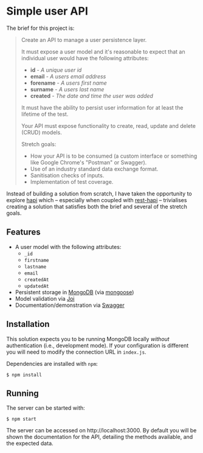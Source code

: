 # Simple user API

The brief for this project is:

> Create an API to manage a user persistence layer.
>
> It must expose a user model and it's reasonable to expect that an individual user would have the following attributes:
>
> -	**id** - *A unique user id*  
> -	**email** - *A users email address*  
> -	**forename** - *A users first name*  
> -	**surname** - *A users last name*  
> -	**created** - *The date and time the user was added*
>
> It must have the ability to persist user information for at least the lifetime of the test.
>
> Your API must expose functionality to create, read, update and delete (CRUD) models.
>
> Stretch goals:
> - How your API is to be consumed (a custom interface or something like Google Chrome's "Postman" or Swagger).
> - Use of an industry standard data exchange format.
> - Sanitisation checks of inputs.
> - Implementation of test coverage.

Instead of building a solution from scratch, I have taken the opportunity to explore [hapi](https://hapijs.com/) which – especially when coupled with [rest-hapi](https://jkheadley.github.io/rest-hapi/) – trivialises creating a solution that satisfies both the brief and several of the stretch goals.

## Features

 - A user model with the following attributes:
   - `_id`
   - `firstname`
   - `lastname`
   - `email`
   - `createdAt`
   - `updatedAt`
 - Persistent storage in [MongoDB](https://www.mongodb.com/what-is-mongodb) (via [mongoose](http://mongoosejs.com/))
 - Model validation via [Joi](https://github.com/hapijs/joi)
 - Documentation/demonstration via [Swagger](http://swagger.io/)

## Installation

This solution expects you to be running MongoDB locally _without_ authentication (i.e., development mode). If your configuration is different you will need to modify the connection URL in `index.js`.

Dependencies are installed with `npm`:

```
$ npm install
```

## Running

The server can be started with:

```
$ npm start
```

The server can be accessed on http://localhost:3000. By default you will be shown the documentation for the API, detailing the methods available, and the expected data.
